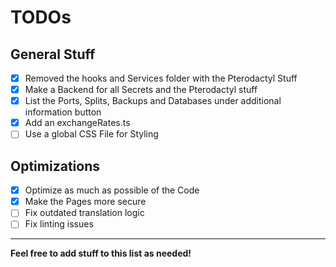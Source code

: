 # TODOs

## General Stuff

- [x] Removed the hooks and Services folder with the Pterodactyl Stuff
- [x] Make a Backend for all Secrets and the Pterodactyl stuff
- [x] List the Ports, Splits, Backups and Databases under additional information button
- [x] Add an exchangeRates.ts
- [ ] Use a global CSS File for Styling 

## Optimizations

- [x] Optimize as much as possible of the Code
- [x] Make the Pages more secure
- [ ] Fix outdated translation logic
- [ ] Fix linting issues

---

**Feel free to add stuff to this list as needed!**
